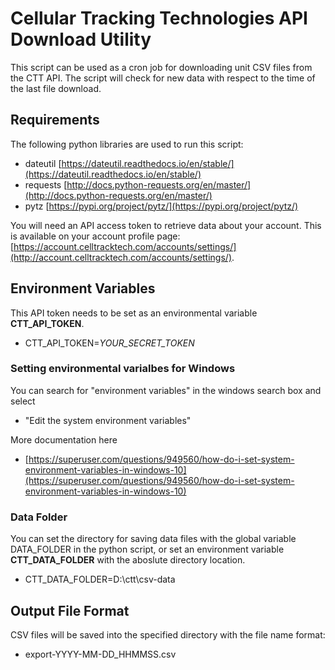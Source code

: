 # Cellular Tracking Technologies API Download Utility

This script can be used as a cron job for downloading unit CSV files from the CTT API.  The script will check for new data with respect to the time of the last file download.

## Requirements
The following python libraries are used to run this script:
* dateutil [https://dateutil.readthedocs.io/en/stable/](https://dateutil.readthedocs.io/en/stable/)
* requests [http://docs.python-requests.org/en/master/](http://docs.python-requests.org/en/master/)
* pytz [https://pypi.org/project/pytz/](https://pypi.org/project/pytz/)

You will need an API access token to retrieve data about your account.  This is available on your account profile page: [https://account.celltracktech.com/accounts/settings/](http://account.celltracktech.com/accounts/settings/).

## Environment Variables
This API token needs to be set as an environmental variable **CTT_API_TOKEN**.
* CTT_API_TOKEN=*YOUR_SECRET_TOKEN*

### Setting environmental varialbes for Windows
You can search for "environment variables" in the windows search box and select 
* "Edit the system environment variables"

More documentation here
* [https://superuser.com/questions/949560/how-do-i-set-system-environment-variables-in-windows-10](https://superuser.com/questions/949560/how-do-i-set-system-environment-variables-in-windows-10)

### Data Folder
You can set the directory for saving data files with the global variable DATA_FOLDER in the python script, or set an environment variable **CTT_DATA_FOLDER** with the aboslute directory location.
* CTT_DATA_FOLDER=D:\ctt\csv-data

## Output File Format
CSV files will be saved into the specified directory with the file name format:
* export-YYYY-MM-DD_HHMMSS.csv